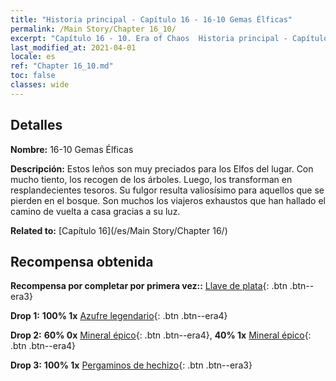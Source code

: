 ```yaml
---
title: "Historia principal - Capítulo 16 - 16-10 Gemas Élficas"
permalink: /Main Story/Chapter 16_10/
excerpt: "Capítulo 16 - 10. Era of Chaos  Historia principal - Capítulo 16_10. 16-10 Gemas Élficas"
last_modified_at: 2021-04-01
locale: es
ref: "Chapter 16_10.md"
toc: false
classes: wide
---
```


## Detalles

 **Nombre:** 16-10 Gemas Élficas

 **Descripción:** Estos leños son muy preciados para los Elfos del lugar. Con mucho tiento, los recogen de los árboles. Luego, los transforman en resplandecientes tesoros. Su fulgor resulta valiosísimo para aquellos que se pierden en el bosque. Son muchos los viajeros exhaustos que han hallado el camino de vuelta a casa gracias a su luz.

 **Related to:** [Capítulo 16](/es/Main Story/Chapter 16/)

## Recompensa obtenida

 **Recompensa por completar por primera vez::** [Llave de plata](/es/Items/con_693/){: .btn .btn--era3}

 **Drop 1:** **100% 1x** [Azufre legendario](/es/Items/mat_57/){: .btn .btn--era4}

 **Drop 2:** **60% 0x** [Mineral épico](/es/Items/mat_47/){: .btn .btn--era4}, **40% 1x** [Mineral épico](/es/Items/mat_47/){: .btn .btn--era4}

 **Drop 3:** **100% 1x** [Pergaminos de hechizo](/es/Items/con_694/){: .btn .btn--era3}

